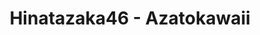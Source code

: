 ---
layout: videojs
title: Hinatazaka46 - Azatokawaii
category: mv
description: >
    Lyrics: Akimoto Yasushi

    Director: Masahiro Shiraishi (CONNECTION)

    Choreographer: TAKAHIRO

    Producer: Hiroto Hashimoto (AOI Pro.)

    Planner: Keita GAWAKAWA (CHOCOLATE)

    Production: AOI Pro.
subtitles: 日向坂46 アザトカワイイ.en.vtt
video_url: https://www.youtube.com/watch?v=m-FRFhvM1EA
thumbnail: https://i.ytimg.com/vi/m-FRFhvM1EA/maxresdefault.jpg
hinatrivia: https://x.com/hinatacampaign/status/1777926250851422701
lang: en
upload_date: 2020-08-20
lyrics: >+
    I was enticed by you

    (In one glance, Yeah, Yeah, Yeah)

    I fell in love of my own accord

    It's not your fault

    Today, I saw you again 
    (Wo-oh, Wo-oo-oh)

    No, I guess I was looking for you

    So many high school girls there 
    (Wo-oh, Wo-oo-oh)

    It was during rush hour

    But you always caught my attention

    The arms of your cardigan

    You made them just a little longer

    And the way you clenched your hands

    Was cunningly cute 
    (Hey!)

    I was completely enticed by you

    (In one breath, Yeah, Yeah, Yeah)

    Even your habit of biting your lower lip

    Somehow everything made my heart flutter

    And when you tilted your head

    (It knocked me out, Yeah, Yeah, Yeah)

    Are you aware that you're being watched?
    (Hey!)

    I'm already hooked on you

    Why do you always catch my eyes 
    (Wo-oh, Wo-oo-oh)

    Even though there are 
    so many girls in this world

    You don't look like a part-time model 
    (Wo-oh, Wo-oo-oh)

    You're just an ordinary person

    But ordinary is what I like

    Even when our eyes meet

    With a puzzled look

    You keep on staring at me

    And your troubled face

    Is cunningly cute
    (Hey!)

    Have you been targeting me the whole time?

    (Be honest, Yeah, Yeah, Yeah)

    Has everything not been unconscious, 
    but planned all along?

    I can't read what's inside your mind

    If I made you sad

    (I'm sorry, Yeah, Yeah, Yeah)

    I don't care at all 
    whether you've been deceiving me (Hey!)

    I love you

    Every gesture and every expression

    I've been led around by your intentions

    I was completely enticed by you

    (In one breath, Yeah, Yeah, Yeah)

    Even your habit of biting your lower lip

    Somehow everything made my heart flutter

    And when you tilted your head

    (It knocked me out, Yeah, Yeah, Yeah)

    Are you aware that you're being watched? 
    (Hey!)

    I've been hooked by you

    I love you
---